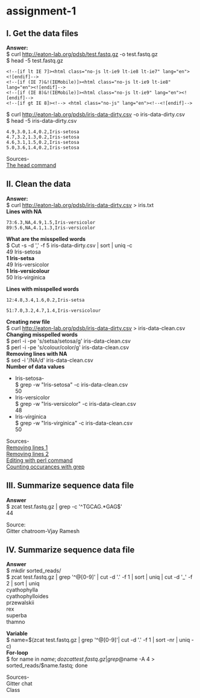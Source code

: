 # assignment-1
## I. Get the data files 
**Answer:**  
$ curl http://eaton-lab.org/pdsb/test.fastq.gz -o test.fastq.gz    
$ head -5 test.fastq.gz 
```<!doctype html>
<!--[if lt IE 7]><html class="no-js lt-ie9 lt-ie8 lt-ie7" lang="en"> <![endif]-->
<!--[if (IE 7)&!(IEMobile)]><html class="no-js lt-ie9 lt-ie8" lang="en"><![endif]-->
<!--[if (IE 8)&!(IEMobile)]><html class="no-js lt-ie9" lang="en"><![endif]-->
<!--[if gt IE 8]><!--> <html class="no-js" lang="en"><!--<![endif]-->
```  
$ curl http://eaton-lab.org/pdsb/iris-data-dirty.csv -o iris-data-dirty.csv    
$ head -5 iris-data-dirty.csv  
```5.1,3.5,1.4,0.2,Iris-setosa
4.9,3.0,1.4,0.2,Iris-setosa
4.7,3.2,1.3,0.2,Iris-setosa
4.6,3.1,1.5,0.2,Iris-setosa
5.0,3.6,1.4,0.2,Iris-setosa
```
Sources-  
[The head command](http://www.linfo.org/head.html)

## II. Clean the data 
**Answer:**   
$ curl http://eaton-lab.org/pdsb/iris-data-dirty.csv > iris.txt  
**Lines with NA** 
```$ grep -n NA iris.txt
73:6.3,NA,4.9,1.5,Iris-versicolor
89:5.6,NA,4.1,1.3,Iris-versicolor
```  
**What are the misspelled words**  
$ Cut -s -d ',' -f 5 iris-data-dirty.csv | sort | uniq -c  
     49 Iris-setosa  
      **1 Iris-setsa**   
     49 Iris-versicolor    
     **1 Iris-versicolour**  
     50 Iris-virginica    

**Lines with misspelled words** 
```$ grep -n setsa iris.txt
12:4.8,3.4,1.6,0.2,Iris-setsa
```
```$ grep -n versicolour iris.txt
51:7.0,3.2,4.7,1.4,Iris-versicolour
```
**Creating new file**  
$ curl http://eaton-lab.org/pdsb/iris-data-dirty.csv > iris-data-clean.csv   
**Changing misspelled words**   
$ perl  -i -pe 's/setsa/setosa/g' iris-data-clean.csv     
$ perl -i -pe 's/colour/color/g' iris-data-clean.csv  
**Removing lines with NA**   
$ sed -i '/NA/d' iris-data-clean.csv   
**Number of data values**   
* Iris-setosa-  
$ grep -w "Iris-setosa" -c iris-data-clean.csv  
50  
* Iris-versicolor  
$ grep -w "Iris-versicolor" -c iris-data-clean.csv  
48
* Iris-virginica  
$ grep -w "Iris-virginica" -c iris-data-clean.csv  
50

Sources-  
[Removing lines 1](https://stackoverflow.com/questions/5410757/delete-lines-in-a-text-file-that-contain-a-specific-string)  
[Removing lines 2](https://stackoverflow.com/questions/11641780/bash-delete-a-line-from-a-file-permanently)  
[Editing with perl command](https://askubuntu.com/questions/434051/how-to-replace-a-string-on-the-5th-line-of-multiple-text-files)  
[Counting occurances with grep](https://stackoverflow.com/questions/3137094/how-to-count-lines-in-a-document)  

## III. Summarize sequence data file  
**Answer**  
$ zcat test.fastq.gz | grep -c '^TGCAG.*GAG$'  
44  

Source:   
Gitter chatroom-Vjay Ramesh 

## IV. Summarize sequence data file  
**Answer**  
$ mkdir sorted_reads/    
$ zcat test.fastq.gz | grep '^@[0-9]' | cut -d '.' -f 1 | sort | uniq | cut -d '_' -f 2 | sort | uniq    
cyathophylla  
cyathophylloides  
przewalskii  
rex  
superba  
thamno 

**Variable**  
$ name=$(zcat test.fastq.gz | grep '^@[0-9]'| cut -d '.' -f 1 | sort -nr | uniq -c)   
**For-loop**   
$ for name in $name ; do  zcat test.fastq.gz | grep @$name -A 4 > sorted_reads/$name.fastq; done

Sources-  
Gitter chat   
Class 









